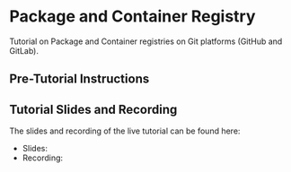 # Package and Container Registry

Tutorial on Package and Container registries on Git platforms (GitHub and GitLab).

## Pre-Tutorial Instructions

<PlaceHolder>

## Tutorial Slides and Recording

The slides and recording of the live tutorial can be found here:

- Slides: [<PlaceHolder>]()
- Recording: [<PlaceHolder>]()
